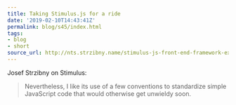 ```yaml
---
title: Taking Stimulus.js for a ride
date: '2019-02-10T14:43:41Z'
permalink: blog/s45/index.html
tags:
- blog
- short
source_url: http://nts.strzibny.name/stimulus-js-front-end-framework-example/
---
```


Josef Strzibny on Stimulus: 

> Nevertheless, I like its use of a few conventions to standardize simple JavaScript code that would otherwise get unwieldy soon.
